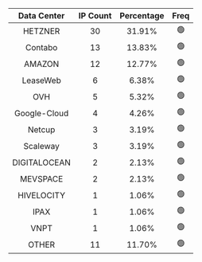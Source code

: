 | Data Center | IP Count | Percentage | Freq |
|:------------:|:--------:|:-----------:|:-----:|
| HETZNER | 30 | 31.91% | 🟢 |
| Contabo | 13 | 13.83% | 🟢 |
| AMAZON | 12 | 12.77% | 🟢 |
| LeaseWeb | 6 | 6.38% | 🟢 |
| OVH | 5 | 5.32% | 🟢 |
| Google-Cloud | 4 | 4.26% | 🟢 |
| Netcup | 3 | 3.19% | 🟢 |
| Scaleway | 3 | 3.19% | 🟢 |
| DIGITALOCEAN | 2 | 2.13% | 🟢 |
| MEVSPACE | 2 | 2.13% | 🟢 |
| HIVELOCITY | 1 | 1.06% | 🟢 |
| IPAX | 1 | 1.06% | 🟢 |
| VNPT | 1 | 1.06% | 🟢 |
| OTHER | 11 | 11.70% | 🟢 |